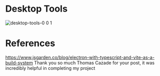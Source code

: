 # Desktop Tools

![desktop-tools-0 0 1](https://user-images.githubusercontent.com/26045424/230730237-dc4f4a04-4037-484c-9189-43798366451d.png)

# References

https://www.jsgarden.co/blog/electron-with-typescript-and-vite-as-a-build-system
Thank you so much Thomas Cazade for your post, it was incredibly helpful in completing my project
